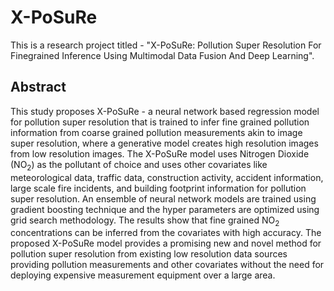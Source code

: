 # X-PoSuRe
This is a research project titled - "X-PoSuRe: Pollution Super Resolution For Finegrained Inference Using Multimodal Data Fusion And Deep Learning". 
## Abstract
This study proposes X-PoSuRe - a neural network based regression model for pollution super resolution that is trained to infer fine grained pollution information from coarse grained pollution measurements akin to image super resolution, where a generative model creates high resolution images from low resolution images. The X-PoSuRe model uses Nitrogen Dioxide (NO<sub>2</sub>) as the pollutant of choice and uses other covariates like meteorological data, traffic data, construction activity, accident information, large scale fire incidents, and building footprint information for pollution super resolution. An ensemble of neural network models are trained using gradient boosting technique and the hyper parameters are optimized using grid search methodology. The results show that fine grained NO<sub>2</sub> concentrations can be inferred from the covariates with high accuracy. The proposed X-PoSuRe model provides a promising new and novel method for pollution super resolution from existing low resolution data sources providing pollution measurements and other covariates without the need for deploying expensive measurement equipment over a large area.
